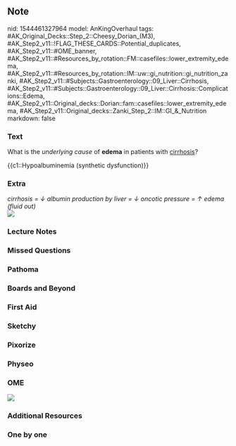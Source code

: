 ## Note
nid: 1544461327964
model: AnKingOverhaul
tags: #AK_Original_Decks::Step_2::Cheesy_Dorian_(M3), #AK_Step2_v11::!FLAG_THESE_CARDS::Potential_duplicates, #AK_Step2_v11::#OME_banner, #AK_Step2_v11::#Resources_by_rotation::FM::casefiles::lower_extremity_edema, #AK_Step2_v11::#Resources_by_rotation::IM::uw::gi_nutrition::gi_nutrition_zanki, #AK_Step2_v11::#Subjects::Gastroenterology::09_Liver::Cirrhosis, #AK_Step2_v11::#Subjects::Gastroenterology::09_Liver::Cirrhosis::Complications::Edema, #AK_Step2_v11::Original_decks::Dorian::fam::casefiles::lower_extremity_edema, #AK_Step2_v11::Original_decks::Zanki_Step_2::IM::GI_&_Nutrition
markdown: false

### Text
What is the <i>underlying cause</i> of <b>edema</b> in patients
with <u>cirrhosis</u>?
<div>
  {{c1::Hypoalbuminemia (synthetic dysfunction)}}
</div>

### Extra
<div>
  <div style="font-style: italic;"></div>
</div>
<div>
  <i>cirrhosis = ↓ albumin production by liver = ↓ oncotic pressure
  = ↑ edema (fluid out)</i>
</div>
<div>
  <i><img src="okaay.png"></i>
</div>

### Lecture Notes


### Missed Questions


### Pathoma


### Boards and Beyond


### First Aid


### Sketchy


### Pixorize


### Physeo


### OME
<div class="ome-widget">
  <a href="https://onlinemeded.org?ref=anki"><img src=
  "_OME_AnkiFlashcards_General_3.png"></a>
</div>

### Additional Resources


### One by one

